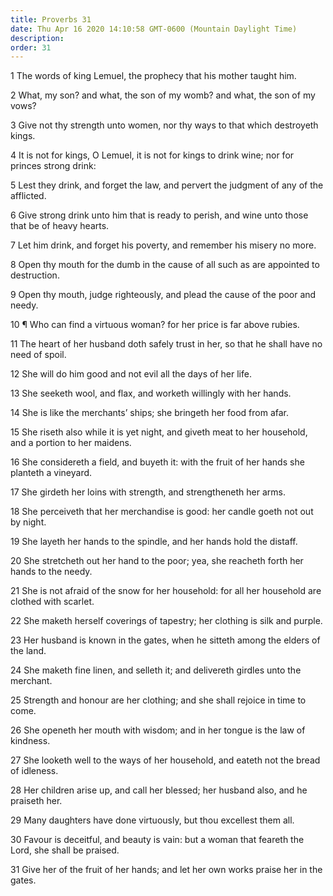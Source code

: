 ```yaml
---
title: Proverbs 31
date: Thu Apr 16 2020 14:10:58 GMT-0600 (Mountain Daylight Time)
description: 
order: 31
---
```


<p>1 The words of king Lemuel, the prophecy that his mother taught him.</p>
<p>
  2 What, my son? and what, the son of my womb? and what, the son of my vows?
</p>
<p>
  3 Give not thy strength unto women, nor thy ways to that which destroyeth
  kings.
</p>
<p>
  4 It is not for kings, O Lemuel, it is not for kings to drink wine; nor for
  princes strong drink:
</p>
<p>
  5 Lest they drink, and forget the law, and pervert the judgment of any of the
  afflicted.
</p>
<p>
  6 Give strong drink unto him that is ready to perish, and wine unto those that
  be of heavy hearts.
</p>
<p>7 Let him drink, and forget his poverty, and remember his misery no more.</p>
<p>
  8 Open thy mouth for the dumb in the cause of all such as are appointed to
  destruction.
</p>
<p>
  9 Open thy mouth, judge righteously, and plead the cause of the poor and
  needy.
</p>
<span></span>
<p>
  10 &#xB6; Who can find a virtuous woman? for her price is far above rubies.
</p>
<p>
  11 The heart of her husband doth safely trust in her, so that he shall have no
  need of spoil.
</p>
<p>12 She will do him good and not evil all the days of her life.</p>
<p>13 She seeketh wool, and flax, and worketh willingly with her hands.</p>
<p>
  14 She is like the merchants&#x2019; ships; she bringeth her food from afar.
</p>
<p>
  15 She riseth also while it is yet night, and giveth meat to her household,
  and a portion to her maidens.
</p>
<p>
  16 She considereth a field, and buyeth it: with the fruit of her hands she
  planteth a vineyard.
</p>
<p>17 She girdeth her loins with strength, and strengtheneth her arms.</p>
<p>
  18 She perceiveth that her merchandise is good: her candle goeth not out by
  night.
</p>
<p>19 She layeth her hands to the spindle, and her hands hold the distaff.</p>
<p>
  20 She stretcheth out her hand to the poor; yea, she reacheth forth her hands
  to the needy.
</p>
<p>
  21 She is not afraid of the snow for her household: for all her household are
  clothed with scarlet.
</p>
<p>
  22 She maketh herself coverings of tapestry; her clothing is silk and purple.
</p>
<p>
  23 Her husband is known in the gates, when he sitteth among the elders of the
  land.
</p>
<p>
  24 She maketh fine linen, and selleth it; and delivereth girdles unto the
  merchant.
</p>
<p>
  25 Strength and honour are her clothing; and she shall rejoice in time to
  come.
</p>
<p>
  26 She openeth her mouth with wisdom; and in her tongue is the law of
  kindness.
</p>
<p>
  27 She looketh well to the ways of her household, and eateth not the bread of
  idleness.
</p>
<p>
  28 Her children arise up, and call her blessed; her husband also, and he
  praiseth her.
</p>
<p>29 Many daughters have done virtuously, but thou excellest them all.</p>
<p>
  30 Favour is deceitful, and beauty is vain: but a woman that feareth the Lord,
  she shall be praised.
</p>
<p>
  31 Give her of the fruit of her hands; and let her own works praise her in the
  gates.
</p>
